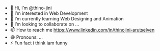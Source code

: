 - 👋 Hi, I’m @thino-jini
- 👀 I’m interested in Web Development
- 🌱 I’m currently learning Web Designing and Animation
- 💞️ I’m looking to collaborate on ...
- 📫 How to reach me https://www.linkedin.com/in/thinojini-arutselven
- 😄 Pronouns: ...
- ⚡ Fun fact i think iam funny

<!---
thino-jini/thino-jini is a ✨ special ✨ repository because its `README.md` (this file) appears on your GitHub profile.
You can click the Preview link to take a look at your changes.
--->
